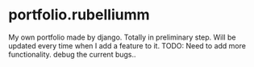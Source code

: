# portfolio.rubelliumm
My own portfolio made by django. Totally in preliminary step. Will be updated every time when I add a feature to it.
 TODO:
 Need to add more functionality.
 debug the current bugs..
